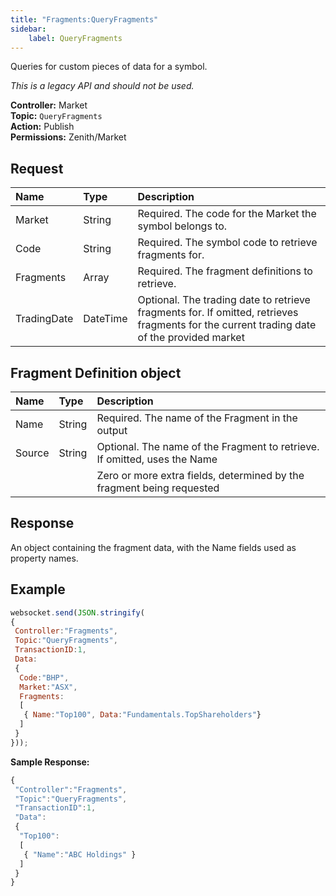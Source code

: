 ```yaml
---
title: "Fragments:QueryFragments"
sidebar:
    label: QueryFragments
---
```


Queries for custom pieces of data for a symbol.

*This is a legacy API and should not be used.*

**Controller:** Market\
**Topic:** `QueryFragments`\
**Action:** Publish\
**Permissions:** Zenith/Market

## Request

| **Name** | **Type** | **Description** |
| :--- | :--- | :--- |
| Market | String | Required. The code for the Market the symbol belongs to. |
| Code | String | Required. The symbol code to retrieve fragments for. |
| Fragments | Array | Required. The fragment definitions to retrieve. |
| TradingDate | DateTime | Optional. The trading date to retrieve fragments for. If omitted, retrieves fragments for the current trading date of the provided market |

## Fragment Definition object

| **Name** | **Type** | **Description** |
| :--- | :--- | :--- |
| Name | String | Required. The name of the Fragment in the output |
| Source | String | Optional. The name of the Fragment to retrieve. If omitted, uses the Name |
|  |  | Zero or more extra fields, determined by the fragment being requested |

## Response

An object containing the fragment data, with the Name fields used as property names.

## Example

```javascript
websocket.send(JSON.stringify(
{
 Controller:"Fragments",
 Topic:"QueryFragments",
 TransactionID:1,
 Data:
 {
  Code:"BHP",
  Market:"ASX",
  Fragments:
  [
   { Name:"Top100", Data:"Fundamentals.TopShareholders"}
  ]
 }
}));
```

**Sample Response:**

```javascript
{
 "Controller":"Fragments",
 "Topic":"QueryFragments",
 "TransactionID":1,
 "Data":
 {
  "Top100":
  [
   { "Name":"ABC Holdings" }
  ]
 }
}
```


